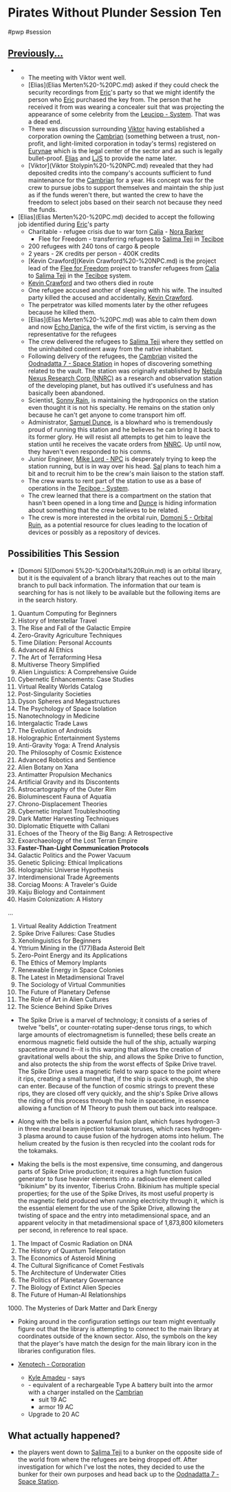 # Pirates Without Plunder Session Ten

#pwp #session

## [Previously...](Pirates%20Without%20Plunder%20Session%20009.md)

-  - The meeting with Viktor went well.
    - [Elias](Elias Merten%20-%20PC.md) asked if they could check the security recordings from [Eric](Eric%20Magnus%20-%20PC.md)'s party so that we might identify the person who [Eric](Eric%20Magnus%20-%20PC.md) purchased the [](STARS%20WITHOUT%20NUMBER,%20FREE%20EDITION#Pretech,%20Psitech,%20and%20the%20Gates|Pretech) key from. The person that he received it from was wearing a concealer suit that was projecting the appearance of some celebrity from the [Leucipp - System](Leucipp%20-%20System.md). That was a dead end.
    - There was discussion surrounding [Viktor](Viktor%20Stolypin%20-%20NPC.md) having established a corporation owning the [Cambrian](Cambrian%20-%20Free%20Merchant.md) (something between a trust, non-profit, and light-limited corporation in today\'s terms) registered on [Eurynae](Eurynae%20-%20Planet.md) which is the legal center of the sector and as such is legally bullet-proof. [Elias](Elias%20Merten%20-%20PC.md) and [LJS](Long%20John%20Silver%20-%20NPC.md) to provide the name later.
    - [Viktor](Viktor Stolypin%20-%20NPC.md) revealed that they had deposited credits into the company\'s accounts sufficient to fund maintenance for the [Cambrian](Cambrian%20-%20Free%20Merchant.md) for a year. His concept was for the crew to pursue jobs to support themselves and maintain the ship just as if the funds weren't there, but wanted the crew to have the freedom to select jobs based on their search not because they need the funds.
- [Elias](Elias Merten%20-%20PC.md) decided to accept the following job identified during [Eric](Eric%20Magnus%20-%20PC.md)'s party
    - Charitable - refugee crisis due to war torn [Calia](Calia%20-%20System.md) - [Nora Barker](Nora%20Barker%20-%20NPC.md)
        - Flee for Freedom - transferring refugees to [Salima Teji](Salima%20Teji%20-%20Planet.md) in [Teciboe](Teciboe%20-%20System.md)
    - 200 refugees with 240 tons of cargo & people
    - 2 years - 2K credits per person - 400K credits
    - [Kevin Crawford](Kevin Crawford%20-%20NPC.md) is the project lead of the [Flee for Freedom](Flee%20for%20Freedom.md) project to transfer refugees from [Calia](Calia%20-%20System.md) to [Salima Teji](Salima%20Teji%20-%20Planet.md) in the [Teciboe](Teciboe%20-%20System.md) system.
	- [Kevin Crawford](Kevin%20Crawford%20-%20NPC.md) and two others died in route
	- One refugee accused another of sleeping with his wife. The insulted party killed the accused and accidentally, [Kevin Crawford](Kevin%20Crawford%20-%20NPC.md).
	- The perpetrator was killed moments later by the other refugees because he killed them.
    - [Elias](Elias Merten%20-%20PC.md) was able to calm them down and now [Echo Danica](Echo%20Danica.md), the wife of the first victim, is serving as the representative for the refugees
    - The crew delivered the refugees to [Salima Teji](Salima%20Teji%20-%20Planet.md) where they settled on the uninhabited continent away from the native inhabitant.
    - Following delivery of the refugees, the [Cambrian](Cambrian%20-%20Free%20Merchant.md) visited the [Oodnadatta 7 - Space Station](Oodnadatta%207%20-%20Space%20Station.md) in hopes of discovering something related to the [](STARS%20WITHOUT%20NUMBER,%20FREE%20EDITION#Pretech,%20Psitech,%20and%20the%20Gates|Pretech) vault. The station was originally established by [Nebula Nexus Research Corp (NNRC)](Nebula%20Nexus%20Research%20Corp%20(NNRC).md) as a research and observation station of the developing planet, but has outlived it\'s usefulness and has basically been abandoned.
    - Scientist, [Sonny Rain](Sonny%20Rain.md), is maintaining the hydroponics on the station even thought it is not his specialty. He remains on the station only because he can\'t get anyone to come transport him off.
    - Administrator, [Samuel Dunce](Samuel%20Dunce.md), is a blowhard who is tremendously proud of running this station and he believes he can bring it back to its former glory. He will resist all attempts to get him to leave the station until he receives the vacate orders from [NNRC](Nebula%20Nexus%20Research%20Corp%20(NNRC).md). Up until now, they haven\'t even responded to his comms.
    - Junior Engineer, [Mike Lord - NPC](Mike%20Lord%20-%20NPC.md) is desperately trying to keep the station running, but is in way over his head. [Sal](Salizar%20Sal%20Maroni%20-%20PC.md) plans to teach him a bit and to recruit him to be the crew\'s main liaison to the station staff.
    - The crew wants to rent part of the station to use as a base of operations in the [Teciboe - System](Teciboe%20-%20System.md).
    - The crew learned that there is a compartment on the station that hasn\'t been opened in a long time and [Dunce](Samuel%20Dunce.md) is hiding information about something that the crew believes to be [](STARS%20WITHOUT%20NUMBER,%20FREE%20EDITION#Pretech,%20Psitech,%20and%20the%20Gates|Pretech) related.
    - The crew is more interested in the orbital ruin, [Domoni 5 - Orbital Ruin](Domoni%205%20-%20Orbital%20Ruin.md), as a potential resource for clues leading to the location of [](STARS%20WITHOUT%20NUMBER,%20FREE%20EDITION#Pretech,%20Psitech,%20and%20the%20Gates|Pretech) devices or possibly as a repository of [](STARS%20WITHOUT%20NUMBER,%20FREE%20EDITION#Pretech,%20Psitech,%20and%20the%20Gates|Pretech) devices.

## Possibilities This Session

- [Domoni 5](Domoni 5%20-%20Orbital%20Ruin.md) is an orbital [](STARS%20WITHOUT%20NUMBER,%20FREE%20EDITION#Pretech,%20Psitech,%20and%20the%20Gates|Pretech) library, but it is the equivalent of a branch library that reaches out to the main branch to pull back information. The information that our team is searching for has is not likely to be available but the following items are in the search history.

1.  Quantum Computing for Beginners
2.  History of Interstellar Travel
3.  The Rise and Fall of the Galactic Empire
4.  Zero-Gravity Agriculture Techniques
5.  Time Dilation: Personal Accounts
6.  Advanced AI Ethics
7.  The Art of Terraforming Hesa
8.  Multiverse Theory Simplified
9.  Alien Linguistics: A Comprehensive Guide
10. Cybernetic Enhancements: Case Studies
11. Virtual Reality Worlds Catalog
12. Post-Singularity Societies
13. Dyson Spheres and Megastructures
14. The Psychology of Space Isolation
15. Nanotechnology in Medicine
16. Intergalactic Trade Laws
17. The Evolution of Androids
18. Holographic Entertainment Systems
19. Anti-Gravity Yoga: A Trend Analysis
20. The Philosophy of Cosmic Existence
21. Advanced Robotics and Sentience
22. Alien Botany on Xana
23. Antimatter Propulsion Mechanics
24. Artificial Gravity and its Discontents
25. Astrocartography of the Outer Rim
26. Bioluminescent Fauna of Aquatia
27. Chrono-Displacement Theories
28. Cybernetic Implant Troubleshooting
29. Dark Matter Harvesting Techniques
30. Diplomatic Etiquette with Callani
31. Echoes of the Theory of the Big Bang: A Retrospective
32. Exoarchaeology of the Lost Terran Empire
33. ****Faster-Than-Light Communication Protocols****
34. Galactic Politics and the Power Vacuum
35. Genetic Splicing: Ethical Implications
36. Holographic Universe Hypothesis
37. Interdimensional Trade Agreements
38. Corciag Moons: A Traveler's Guide
39. Kaiju Biology and Containment
40. Hasim Colonization: A History

...

1.  Virtual Reality Addiction Treatment
2.  Spike Drive Failures: Case Studies
3.  Xenolinguistics for Beginners
4.  Yttrium Mining in the (177)Bada Asteroid Belt
5.  Zero-Point Energy and its Applications
6.  The Ethics of Memory Implants
7.  Renewable Energy in Space Colonies
8.  The Latest in Metadimensional Travel
9.  The Sociology of Virtual Communities
10. The Future of Planetary Defense
11. The Role of Art in Alien Cultures
12. The Science Behind Spike Drives

-   The Spike Drive is a marvel of technology; it consists of a series of twelve "bells", or counter-rotating super-dense torus rings, to which large amounts of electromagnetism is funnelled; these bells create an enormous magnetic field outside the hull of the ship, actually warping spacetime around it--it is this warping that allows the creation of gravitational wells about the ship, and allows the Spike Drive to function, and also protects the ship from the worst effects of Spike Drive travel. The Spike Drive uses a magnetic field to warp space to the point where it rips, creating a small tunnel that, if the ship is quick enough, the ship can enter. Because of the function of cosmic strings to prevent these rips, they are closed off very quickly, and the ship's Spike Drive allows the riding of this process through the hole in spacetime, in essence allowing a function of M Theory to push them out back into realspace.

-   Along with the bells is a powerful fusion plant, which fuses hydrogen-3 in three neutral beam injection tokamak toruses, which races hydrogen-3 plasma around to cause fusion of the hydrogen atoms into helium. The helium created by the fusion is then recycled into the coolant rods for the tokamaks.

-   Making the bells is the most expensive, time consuming, and dangerous parts of Spike Drive production; it requires a high function fusion generator to fuse heavier elements into a radioactive element called "bikinium" by its inventor, Tiberius Crohn. Bikinium has multiple special properties; for the use of the Spike Drives, its most useful property is the magnetic field produced when running electricity through it, which is the essential element for the use of the Spike Drive, allowing the twisting of space and the entry into metadimensional space, and an apparent velocity in that metadimensional space of 1,873,800 kilometers per second, in reference to real space.

1.  The Impact of Cosmic Radiation on DNA
2.  The History of Quantum Teleportation
3.  The Economics of Asteroid Mining
4.  The Cultural Significance of Comet Festivals
5.  The Architecture of Underwater Cities
6.  The Politics of Planetary Governance
7.  The Biology of Extinct Alien Species
8.  The Future of Human-AI Relationships

1000\. The Mysteries of Dark Matter and Dark Energy

-   Poking around in the configuration settings our team might eventually figure out that the library is attempting to connect to the main library at coordinates outside of the known sector. Also, the symbols on the [](STARS%20WITHOUT%20NUMBER,%20FREE%20EDITION#Pretech,%20Psitech,%20and%20the%20Gates|Pretech) key that the player's have match the design for the main library icon in the libraries configuration files.

-   [Xenotech - Corporation](Xenotech%20-%20Corporation.md)
    -   [Kyle Amadeu](Kyle%20Amadeu.md) - says
    -   [](Common%20Armor%20Varieties#Vestimentum|Vestimentum) - equivalent of a rechargeable Type A battery built into the armor with a charger installed on the [Cambrian](Cambrian%20-%20Free%20Merchant.md)
        -   [](Common%20Armor%20Varieties#Secure%20Clothing|John%20Wick) suit 19 AC
        -   [](Common%20Armor%20Varieties#Secure%20Clothing|Mechanics%20Wear) armor 19 AC
    -   Upgrade to [](Common%20Armor%20Varieties#Storm%20Armor|Storm%20Armor) 20 AC

## What actually happened?
- the players went down to [Salima Teji](Salima%20Teji%20-%20Planet.md) to a bunker on the opposite side of the world from where the refugees are being dropped off.  After investigation for which I've lost the notes, they decided to use the bunker for their own purposes and head back up to the [Oodnadatta 7 - Space Station](Oodnadatta%207%20-%20Space%20Station.md).
